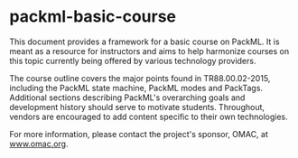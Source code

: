 # packml-basic-course

This document provides a framework for a basic course on PackML. It is meant as a resource
for instructors and aims to help harmonize courses on this topic currently being offered by
various technology providers.

The course outline covers the major points found in TR88.00.02-2015, including the PackML
state machine, PackML modes and PackTags.  Additional sections describing PackML's
overarching goals and development history should serve to motivate students.  Throughout,
vendors are encouraged to add content specific to their own technologies.

For more information, please contact the project's sponsor, OMAC, at www.omac.org.

